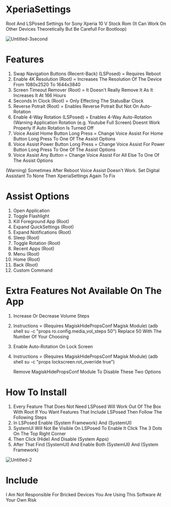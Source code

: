 # XperiaSettings
Root And LSPosed Settings for Sony Xperia 10 V Stock Rom (It Can Work On Other Devices Theoretically But Be Carefull For Bootloop)

![Untitled-3second](https://github.com/alkisqwe/XperiaSettings/assets/73914940/558adfbd-ee0a-4bee-bb61-bfc424007f0c)

# Features
1) Swap Navigation Buttons (Recent-Back) (LSPosed) = Requires Reboot
2) Enable 4K Resolution (Root) = Increases The Resolution Of The Device From 1080x2520 To 1644x3840
3) Screen Timeout Remover (Root) = It Doesn't Really Remove It As It Increases It At 166 Hours
4) Seconds In Clock (Root) = Only Effecting The StatusBar Clock
5) Reverse Potrait (Root) = Enables Reverse Potrait But Not On Auto-Rotation
6) Enable 4-Way Rotation (LSPosed) = Enables 4-Way Auto-Rotation (Warning Application Rotation (e.g. Youtube Full Screen) Doesnt Work Properly If Auto Rotation Is Turned Off
7) Voice Assist Home Button Long Press = Change Voice Assist For Home Button Long Press To One Of The Assist Options
8) Voice Assist Power Button Long Press = Change Voice Assist For Power Button Long Press To One Of The Assist Options
9) Voice Assist Any Button = Change Voice Assist For All Else To One Of The Assist Options

(Warning) Sometimes After Reboot Voice Assist Doesn't Work. Set Digital Assistant To None Then XperiaSettings Again To Fix

# Assist Options
1) Open Application
2) Toggle Flashlight
3) Kill Foreground App (Root)
4) Expand QuickSettings (Root)
5) Expand Notifications (Root)
6) Sleep (Root)
7) Toggle Rotation (Root)
8) Recent Apps (Root)
9) Menu (Root)
10) Home (Root)
11) Back (Root)
12) Custom Command

# Extra Features Not Available On The App
1) Increase Or Decrease Volume Steps
2) Instructions = (Requires MagiskHidePropsConf Magisk Module) (adb shell su -c "props ro.config.media_vol_steps 50") Replace 50 With The Number Of Your Choosing
3) Enable Auto-Rotation On Lock Screen
4) Instructions = (Requires MagiskHidePropsConf Magisk Module) (adb shell su -c "props lockscreen.rot_override true")

   Remove MagiskHidePropsConf Module To Disable These Two Options

# How To Install
1) Every Feature That Does Not Need LSPosed Will Work Out Of The Box With Root If You Want Features That Include LSPosed Then Follow The Following Steps
2) In LSPosed Enable (System Framework) And (SystemUI)
3) SystemUI Will Not Be Visible On LSPosed To Enable It Click The 3 Dots On The Top Right Corner
4) Then Click (Hide) And Disable (System Apps)
5) After That Find (SystemUI) And Enable Both (SystemUI) And (System Framework)

![Untitled-2](https://github.com/alkisqwe/XperiaSettings/assets/73914940/10da0c79-e8fb-4304-92b0-af9d104d9167)

# Include
I Am Not Responsible For Bricked Devices You Are Using This Software At Your Own Risk
